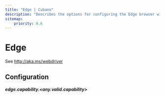 ```yaml
---
title: "Edge | Cubano"
description: "Describes the options for configuring the Edge browser with Cubano"
sitemap:
    priority: 0.6
---
```


# Edge

See http://aka.ms/webdriver


## Configuration

##### edge.capability.&lt;any.valid.capability&gt;

